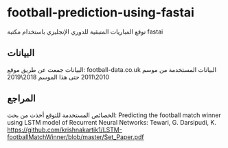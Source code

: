 # football-prediction-using-fastai
توقع المباريات المتبقية للدوري الإنجليزي باستخدام مكتبة fastai


## البيانات
البيانات جمعت عن طريق موقع: football-data.co.uk
البيانات المستخدمة من موسم 2010\2011 حتى هذا الموسم 2018\2019

## المراجع
الخصائص المستخدمة للتوقع أخذت من بحث:
Predicting the football match winner using LSTM
model of Recurrent Neural Networks: Tewari, G. Darsipudi, K. 
https://github.com/krishnakartik1/LSTM-footballMatchWinner/blob/master/Set_Paper.pdf
